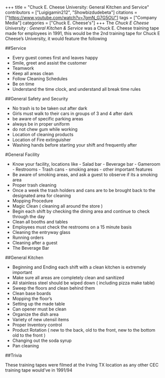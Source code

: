 +++
title = "Chuck E. Cheese University: General Kitchen and Service"
contributors = ["Luigigamin212", "Showbizdudebeta"]
citations = ["https://www.youtube.com/watch?v=7gmN_G7G5OU"]
tags = ["Company Media"]
categories = ["Chuck E. Cheese's"]
+++
The *Chuck E Cheese University :  General Kitchen & Service* was a Chuck E. Cheese training tape made for employees in 1991, this would be the 2nd training tape for Chuck E Cheese’s University, it would feature the following 

##Service
- Every guest comes first and leaves happy
- Smile, greet and assist the customer
- Teamwork
- Keep all areas clean 
- Follow Cleaning Schedules
- Be on time
- Understand the time clock, and understand all break time rules

##General Safety and Security 
- No trash is to be taken out after dark
- Girls must walk to their cars in groups of 3 and 4 after dark
- be aware of specific parking areas
 - always be in proper uniform
- do not chew gum while working
- Location of cleaning products
- Location of Fire extinguisher 
- Washing hands before starting your shift and frequently after

#General Facility 

- Know your facility, locations like
         - Salad bar
         - Beverage bar
         - Gameroom
         - Restrooms
         - Trash cans
         - smoking areas
         - other important features 
- Be aware of smoking areas, and ask a guest to observe if its a smoking area 
- Proper trash cleaning 
- Once a week the trash holders and cans are to be brought back to the designated area for
   cleaning
- Mopping Procedure
- Magic Clean ( cleaning all around the store )
- Begin each shift by checking the dining area and continue to check through the day
- Clean all booths and tables
- Employees must check the restrooms on a 15 minute basis
 - Cleaning the entryway glass
- Running orders
- Cleaning after a guest
- The Beverage Bar
  
##General Kitchen

- Beginning and Ending each shift with a clean kitchen is extremely important 
- Make sure all areas are completely clean and sanitized
- All stainless steel should be wiped down ( including pizza make table) 
- Sweep the floors and clean behind them 
- Clean base boards 
- Mopping the floor’s
- Setting up the made table 
- Can opener must be clean 
- Organize the dish area 
- Variety of new utensil items 
- Proper Inventory control   
- Product Rotation ( new to the back, old to the front, new to the bottom old to the front ) 
- Changing out the soda syrup 
- Pan cleaning 

##Trivia

These training tapes were filmed at the Irving TX location as any other CEC training tape would’ve in 1991/94 
